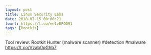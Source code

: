 ```yaml
---
layout: post
title: Linux Security Labs
date: 2018-07-15 00:00:21
tourl: https://t.co/ee1vBPOO91
tags: [Rootkit]
---
```

Tool review: Rootkit Hunter (malware scanner) #detection #malware https://t.co/Vzab0qGhb7